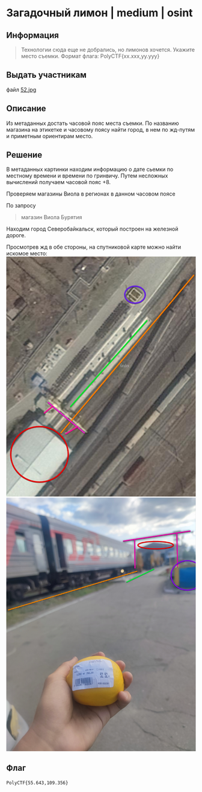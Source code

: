 # Загадочный лимон | medium | osint

## Информация

> Технологии сюда еще не добрались, но лимонов хочется. Укажите место съемки.
> Формат флага: PolyCTF{xx.xxx,yy.yyy}

## Выдать участникам
файл [52.jpg](public/52.jpg)

## Описание
Из метаданных достать часовой пояс места съемки. По названию магазина на этикетке и часовому поясу найти город, в нем по жд-путям и приметным ориентирам место.

## Решение
В метаданных картинки находим информацию о дате сьемки по местному времени и времени по гринвичу. Путем несложных вычислений получаем часовой пояс +8.

Проверяем магазины Виола в регионах в данном часовом поясе

По запросу
> магазин Виола Бурятия

Находим город Северобайкальск, который построен на железной дороге.

Просмотрев жд в обе стороны, на спутниковой карте можно найти искомое место:
![map.png](solve/map.png)
![52_marked.png](solve/52_marked.png)

## Флаг
`PolyCTF{55.643,109.356}`
